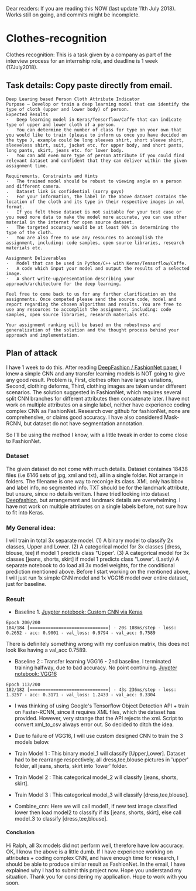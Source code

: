 Dear readers: If you are reading this NOW (last update 11th July 2018). Works still on going, and commits might be incomplete. 

# Clothes-recognition
Clothes recognition: This is a task given by a company as part of the interview process for an internship role, and deadline is 1 week (17July2018). 

## Task details: Copy paste directly from email.
```
Deep Learing based Person Cloth Attribute Indicator
Purpose – Develop or train a deep learning model that can identify the type of cloth (upper and lower body) of person.
Expected Results
·   Deep learning model in Keras/Tensorflow/Caffe that can indicate type of upper and lower cloth of a person.
·   You can determine the number of class for type on your own that you would like to train (please to inform us once you have decided on the type ), example could be long sleeves shirt, short sleeve shirt, sleeveless shirt, suit, jacket etc. for upper body, and short pants, long pants, skirt, jeans etc. for lower body.
·   You can add even more type of person attribute if you could find relevant dataset and confident that they can deliver within the given assignment time.

Requirements, Constraints and Hints
·   The trained model should be robust to viewing angle on a person and different camera.
.   Dataset link is confidential (sorry guys)
·   For your information, the label in the above dataset contains the location of the cloth and its type in their respective images in xml format.
·   If you felt these dataset is not suitable for your test case or you need more data to make the model more accurate, you can use other material in the internet for open source dataset.
·   The targeted accuracy would be at least 90% in determining the type of the cloth.
·   You are also free to use any resources to accomplish the assignment, including: code samples, open source libraries, research materials etc.

Assignment Deliverables
·   Model that can be used in Python/C++ with Keras/Tensorflow/Caffe.
·   A code which input your model and output the results of a selected image.
·   A short write-up/presentation describing your approach/architecture for the deep learning.

Feel free to come back to us for any further clarification on the assignments. Once competed please send the source code, model and report regarding the chosen algorithms and results. You are free to use any resources to accomplish the assignment, including: code samples, open source libraries, research materials etc.
 
Your assignment ranking will be based on the robustness and generalization of the solution and the thought process behind your approach and implementation.
```

## Plan of attack
I have 1 week to do this. After reading [DeepFashion / FashionNet paper](https://www.cv-foundation.org/openaccess/content_cvpr_2016/papers/Liu_DeepFashion_Powering_Robust_CVPR_2016_paper.pdf), I knew a simple CNN and any transfer learning models is NOT going to give any good result. Problem is, First, clothes often have large variations, Second, clothing deforms, Third, clothing images are taken under different scenarios. The solution suggested in FashionNet, which requires several split CNN branches for different attributes then concatenate later. I have not work on multiple attributes on a single label, neither have experience coding complex CNN as FashionNet. Research over github for fashionNet, none are comprehensive, or claims good accuracy. I have also considered Mask-RCNN, but dataset do not have segmentation annotation. 

So I'll be using the method I know, with a little tweak in order to come close to FashionNet.

### Dataset 
The given dataset do not come with much details. Dataset containes 18438 files (i.e 6146 sets of jpg, xml and txt), all in a single folder. Not arrange in folders. The filename is one way to reconige its class. XML only has bbox and label info, no segmented info. TXT should be for the landmark attribute, but unsure, since no details written. I have tried looking into dataset [Deepfashion](http://mmlab.ie.cuhk.edu.hk/projects/DeepFashion/AttributePrediction.html), but arrangement and landmark details are overwhelming. I have not work on multiple attributes on a single labels before, not sure how to fit into Keras. 

### My General idea: 
I will train in total 3x separate model. (1) A binary model to classify 2x classes, Upper and Lower. (2) A categorical model for 3x classes [dress, blouse, tee] if model 1 predicts class "Upper'. (3)  A categorical model for 3x classes [jeans, shorts, skirt] if model 1 predicts class "Lower'. (Lastly) A separate notebook to do load all 3x model weights, for the conditional prediction mentioned above. Before I start working on the mentioned above, I will just run 1x simple CNN model and 1x VGG16 model over entire dataset, just for baseline. 


### Result
- Baseline 1. [Juypter notebook: Custom CNN via Keras](https://github.com/noelcodes/Clothes-recognition/blob/master/Custom%20CNN%20baseline.ipynb)
```
Epoch 200/200
184/184 [==============================] - 20s 108ms/step - loss: 0.2652 - acc: 0.9001 - val_loss: 0.9794 - val_acc: 0.7589
```

There is definitely something wrong with my confusion matrix, this does not look like having a val_acc 0.7589. 

- Baseline 2 : Transfer learning VGG16 - 2nd baseline. I terminated training halfway, due to bad accuracy. No point continuing. [Juypter notebook: VGG16](https://github.com/noelcodes/Clothes-recognition/blob/master/VGG16%20-%20baseline.ipynb)
```
Epoch 113/200
182/182 [==============================] - 43s 236ms/step - loss: 1.3257 - acc: 0.3171 - val_loss: 1.2433 - val_acc: 0.3304 
```

- I was thinking of using Google's Tensorflow Object Detection API + train on Faster-RCNN, since it requires XML files, which the dataset has provided. However, very strange that the API rejects the xml. Script to convert xml_to_csv always error out. So decided to ditch the idea. 
- Due to failure of VGG16, I will use custom designed CNN to train the 3 models below.

- Train Model 1 : This binary model_1 will classify [Upper,Lower]. Dataset had to be rearrange respectively, all dress,tee,blouse pictures in 'upper' folder, all jeans, shorts, skirt into 'lower' folder.
- Train Model 2 : This categorical model_2 will classify [jeans, shorts, skirt].
- Train Model 3 : This categorical model_3 will classify [dress,tee,blouse].
- Combine_cnn: Here we will call model1, if new test image classified lower then load model2 to classify if its [jeans, shorts, skirt], else call model_3 to classify [dress,tee,blouse].

#### Conclusion
Hi Ralph, all 3x models did not perform well, therefore have low accuracy. OK, I know the above is a little dumb. If I have experience working on attributes + coding complex CNN, and have enough time for research, I should be able to produce similar result as FashionNet. In the email, I have explained why I had to submit this project now. Hope you understand my situation. Thank you for considering my application. Hope to work with you soon.
